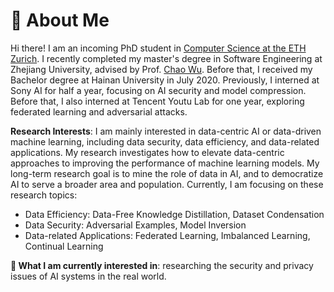 # 🧐 About Me

Hi there! I am an incoming PhD student in [Computer Science at the ETH Zurich](https://inf.ethz.ch/).
I recently completed my master's degree in Software Engineering at Zhejiang University, advised by Prof. [Chao Wu](https://scholar.google.com.hk/citations?user=gpTPt58AAAAJ&hl=zh-CN). Before that, I received my Bachelor degree at Hainan University in July 2020. Previously, I interned at Sony AI for half a year, focusing on AI security and model compression. Before that, I also interned at Tencent Youtu Lab for one year, exploring federated learning and adversarial attacks.

**Research Interests**: I am mainly interested in data-centric AI or data-driven machine learning, including data security, data efficiency, and data-related applications. My research investigates how to elevate data-centric approaches to improving the performance of machine learning models. My long-term research goal is to mine the role of data in AI, and to democratize AI to serve a broader area and population. Currently, I am focusing on these research topics:
- Data Efficiency: Data-Free Knowledge Distillation, Dataset Condensation
- Data Security: Adversarial Examples, Model Inversion
- Data-related Applications: Federated Learning, Imbalanced Learning, Continual Learning

**🤔 What I am currently interested in**: researching the security and privacy issues of AI systems in the real world.

